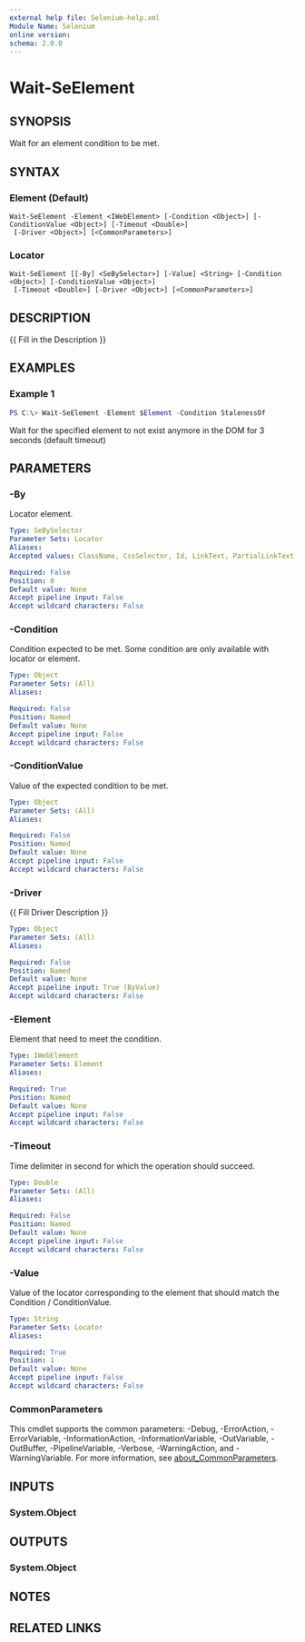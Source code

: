 ```yaml
---
external help file: Selenium-help.xml
Module Name: Selenium
online version:
schema: 2.0.0
---
```


# Wait-SeElement

## SYNOPSIS
Wait for an element condition to be met.

## SYNTAX

### Element (Default)
```
Wait-SeElement -Element <IWebElement> [-Condition <Object>] [-ConditionValue <Object>] [-Timeout <Double>]
 [-Driver <Object>] [<CommonParameters>]
```

### Locator
```
Wait-SeElement [[-By] <SeBySelector>] [-Value] <String> [-Condition <Object>] [-ConditionValue <Object>]
 [-Timeout <Double>] [-Driver <Object>] [<CommonParameters>]
```

## DESCRIPTION
{{ Fill in the Description }}

## EXAMPLES

### Example 1
```powershell
PS C:\> Wait-SeElement -Element $Element -Condition StalenessOf 
```

Wait for the specified element to not exist anymore in the DOM for 3 seconds (default timeout)

## PARAMETERS

### -By
Locator element.

```yaml
Type: SeBySelector
Parameter Sets: Locator
Aliases:
Accepted values: ClassName, CssSelector, Id, LinkText, PartialLinkText, Name, TagName, XPath

Required: False
Position: 0
Default value: None
Accept pipeline input: False
Accept wildcard characters: False
```

### -Condition
Condition expected to be met. Some condition are only available with locator or element.

```yaml
Type: Object
Parameter Sets: (All)
Aliases:

Required: False
Position: Named
Default value: None
Accept pipeline input: False
Accept wildcard characters: False
```

### -ConditionValue
Value of the expected condition to be met.

```yaml
Type: Object
Parameter Sets: (All)
Aliases:

Required: False
Position: Named
Default value: None
Accept pipeline input: False
Accept wildcard characters: False
```

### -Driver
{{ Fill Driver Description }}

```yaml
Type: Object
Parameter Sets: (All)
Aliases:

Required: False
Position: Named
Default value: None
Accept pipeline input: True (ByValue)
Accept wildcard characters: False
```

### -Element
Element that need to meet the condition.

```yaml
Type: IWebElement
Parameter Sets: Element
Aliases:

Required: True
Position: Named
Default value: None
Accept pipeline input: False
Accept wildcard characters: False
```

### -Timeout
Time delimiter in second for which the operation should succeed.

```yaml
Type: Double
Parameter Sets: (All)
Aliases:

Required: False
Position: Named
Default value: None
Accept pipeline input: False
Accept wildcard characters: False
```

### -Value
Value of the locator corresponding to the element that should match the Condition / ConditionValue.

```yaml
Type: String
Parameter Sets: Locator
Aliases:

Required: True
Position: 1
Default value: None
Accept pipeline input: False
Accept wildcard characters: False
```

### CommonParameters
This cmdlet supports the common parameters: -Debug, -ErrorAction, -ErrorVariable, -InformationAction, -InformationVariable, -OutVariable, -OutBuffer, -PipelineVariable, -Verbose, -WarningAction, and -WarningVariable. For more information, see [about_CommonParameters](http://go.microsoft.com/fwlink/?LinkID=113216).

## INPUTS

### System.Object

## OUTPUTS

### System.Object
## NOTES

## RELATED LINKS
